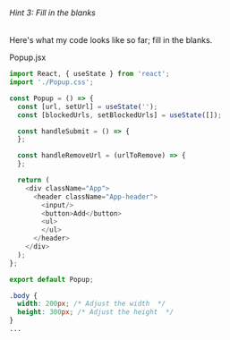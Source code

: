 ###### Hint 3: Fill in the blanks

Here's what my code looks like so far; fill in the blanks.


Popup.jsx
```javascript
import React, { useState } from 'react';
import './Popup.css';

const Popup = () => {
  const [url, setUrl] = useState('');
  const [blockedUrls, setBlockedUrls] = useState([]);

  const handleSubmit = () => {
  };

  const handleRemoveUrl = (urlToRemove) => {
  };

  return (
    <div className="App">
      <header className="App-header">
        <input/>
        <button>Add</button>
        <ul>
        </ul>
      </header>
    </div>
  );
};

export default Popup;
```

```css
.body {
  width: 200px; /* Adjust the width  */
  height: 300px; /* Adjust the height  */
}
...
```


